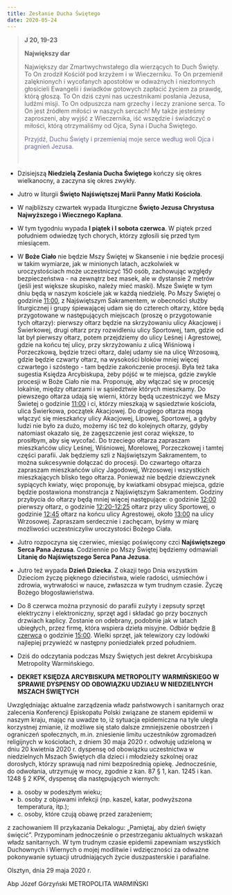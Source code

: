 ```yaml
---
title: Zesłanie Ducha Świętego
date: 2020-05-24
---
```


> **J 20, 19-23**
>
> **Największy dar**
>
> Największy dar Zmartwychwstałego dla wierzących to Duch Święty. To On zrodził Kościół pod krzyżem i w Wieczerniku. To On przemienił zalęknionych i wycofanych apostołów w odważnych i niezłomnych głosicieli Ewangelii i świadków gotowych zapłacić życiem za prawdę, którą głoszą. To On dziś czyni nas uczestnikami posłania Jezusa, ludźmi misji. To On odpuszcza nam grzechy i leczy zranione serca. To On jest źródłem miłości w naszych sercach! My także jesteśmy zaproszeni, aby wyjść z Wieczernika, iść wszędzie i świadczyć o miłości, którą otrzymaliśmy od Ojca, Syna i Ducha Świętego.
>
> <span style="color: #666699;">Przyjdź, Duchu Święty i przemieniaj moje serce według woli Ojca i pragnień Jezusa. </span>
>
> &nbsp;

- Dzisiejszą **Niedzielą Zesłania Ducha Świętego** kończy się okres wielkanocny, a zaczyna się okres zwykły.
- Jutro w liturgii **Święto Najświętszej Marii Panny Matki Kościoła**.
- W najbliższy czwartek wypada liturgiczne **Święto Jezusa Chrystusa Najwyższego i Wiecznego Kapłana**.
- W tym tygodniu wypada **I piątek i I sobota czerwca**. W piątek przed południem odwiedzę tych chorych, którzy zgłosili się przed tym miesiącem.
- W **Boże Ciało** nie będzie Mszy Świętej w Skansenie i nie będzie procesji w takim wymiarze, jak w minionych latach, aczkolwiek w uroczystościach może uczestniczyć 150 osób, zachowując względy bezpieczeństwa - na zewnątrz bez masek, ale w dystansie 2 metrów (jeśli jest większe skupisko, należy mieć maski). Msze Święte w tym dniu będą w naszym kościele jak w każdą niedzielę. Po Mszy Świętej o godzinie <u>11:00</u>, z Najświętszym Sakramentem, w obecności służby liturgicznej i grupy śpiewającej udam się do czterech ołtarzy, które będą przygotowane w następujących miejscach (proszę o przygotowanie tych ołtarzy): pierwszy ołtarz będzie na skrzyżowaniu ulicy Akacjowej i Świerkowej, drugi ołtarz przy rozwidleniu ulicy Sportowej, tam, gdzie od lat był pierwszy ołtarz, potem przejdziemy do ulicy Leśnej i Agrestowej, gdzie na końcu tej ulicy, przy skrzyżowaniu z ulicą Wiśniową i Porzeczkową, będzie trzeci ołtarz, dalej udamy sie na ulicę Wrzosową, gdzie będzie czwarty ołtarz, na wysokości bloków mniej więcej czwartego i szóstego - tam będzie zakończenie procesji. Była też taka sugestia Księdza Arcybiskupa, żeby pójść w te miejsca, gdzie zwykle procesji w Boże Ciało nie ma. Proponuję, aby włączać się w procesję lokalnie, między ołtarzami i w sąsiedztwie których mieszkamy. Do piewszego ołtarza udają się wierni, którzy będą uczestniczyć we Mszy Świetej o godzinie <u>11:00</u> i ci, którzy mieszkają w sąsiedztwie kościoła, ulica Świerkowa, początek Akacjowej. Do drugiego ołtarza mogą włączyć się mieszkańcy ulicy Akacjowej, Lipowej, Sportowej, a gdyby ludzi nie było za dużo, możemy iść też do kolejnych ołtarzy, gdyby natomiast okazało się, że zagęszczenie jest coraz większe, to prosiłbym, aby się wycofać. Do trzeciego ołtarza zapraszam mieszkańców ulicy Leśnej, Wiśniowej, Morelowej, Porzeczkowej i tamtej części parafii. Jak będziemy szli z Najświętszym Sakramentem, to można sukcesywnie dołączać do procesji. Do czwartego ołtarza zapraszam mieszkańców ulicy Jagodowej, Wrzosowej i wszystkich mieszkających blisko tego ołtarza. Ponieważ nie będzie dziewczynek sypiących kwiaty, więc proponuję, by kwiatkami obsypać miejsca, gdzie będzie postawiona monstrancja z Najświętszym Sakramentem. Godziny przybycia do ołtarzy będą mniej więcej następujące: o godzinie <u>12:00</u> pierwszy ołtarz, o godzinie <u>12:20-12:25</u> ołtarz przy ulicy Sportowej, o godzinie <u>12:45</u> ołtarz na końcu ulicy Agrestowej, około <u>13:00</u> na ulicy Wrzosowej. Zapraszam serdecznie i zachęcam, byśmy w miarę możliwości uczestniczyliw uroczystości Bożego Ciała.
- Jutro rozpoczyna się czerwiec, miesiąc poświęcony czci **Najświętszego Serca Pana Jezusa**. Codziennie po Mszy Świętej będziemy odmawiali **Litanię do Najświętszego Serca Pana Jezusa**.
- Jutro też wypada **Dzień Dziecka**. Z okazji tego Dnia wszystkim Dzieciom życzę pięknego dzieciństwa, wiele radości, uśmiechów i zdrowia, wytrwałości w nauce, zwłaszcza w tym trudnym czasie. Życzę Bożego błogosławieństwa.
- Do 8 czerwca można przynosić do parafii zużyty i zepsuty sprzęt elektryczny i elektroniczny, sprzęt agd i składać go przy bocznych drzwiach kaplicy. Zostanie on odebrany, podobnie jak w latach ubiegłych, przez firmę, która wspiera dzieła misyjne. Odbiór będzie <u>8 czerwca</u> o godzinie <u>15:00</u>. Wielki sprzęt, jak telewizory czy lodówki najlepiej przywieźć w następny poniedziałek przed południem.
- Dziś do odczytania podczas Mszy Świętych jest dekret Arcybiskupa Metropolity Warmińskiego.

- **DEKRET KSIĘDZA ARCYBISKUPA METROPOLITY WARMIŃSKIEGO W SPRAWIE DYSPENSY OD OBOWIĄZKU UDZIAŁU W NIEDZIELNYCH MSZACH ŚWIĘTYCH**

Uwzględniając aktualne zarządzenia władz państwowych i sanitarnych oraz zalecenia Konferencji Episkopatu Polski związane ze stanem epidemii w naszym kraju, mając na uwadze to, iż sytuacja epidemiczna na tyle uległa korzystnej zmianie, iż możliwe się stało dalsze zmniejszenie obostrzeń i ograniczeń społecznych, m.in. zniesienie limitu uczestników zgromadzeń religijnych w kościołach, z dniem 30 maja 2020 r. odwołuję udzieloną w dniu 20 kwietnia 2020 r. dyspensę od obowiązku uczestnictwa w niedzielnych Mszach Świętych dla dzieci i młodzieży szkolnej oraz dorosłych, którzy sprawują nad nimi bezpośrednią opiekę.
Jednocześnie, do odwołania, utrzymuję w mocy, zgodnie z kan. 87 § 1, kan. 1245 i kan. 1248 § 2 KPK, dyspensę dla następujących wiernych:
  - a. osoby w podeszłym wieku;
  - b. osoby z objawami infekcji (np. kaszel, katar, podwyższona temperatura, itp.);
  - c. osoby, które czują obawę przed zarażeniem;

z zachowaniem III przykazania Dekalogu: „Pamiętaj, aby dzień święty święcić”.
Przypominam jednocześnie o przestrzeganiu aktualnych wskazań władz sanitarnych.
W tym trudnym czasie epidemii zapewniam wszystkich Duchownych i Wiernych o mojej modlitwie i wdzięczności za odważne pokonywanie sytuacji utrudniających życie duszpasterskie i parafialne.

Olsztyn, dnia 29 maja 2020 r.

Abp Józef Górzyński
METROPOLITA WARMIŃSKI
